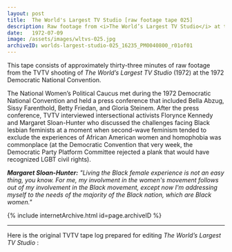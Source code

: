 ```yaml
---
layout: post
title:  The World's Largest TV Studio [raw footage tape 025]
description: Raw footage from <i>The World’s Largest TV Studio</i> at the 1972 Democratic National Convention. National Women's Political Caucus press conference with Bella Abzug, Sissy Farenthold, Betty Friedan, and Gloria Steinem; and interviews with Florynce Kennedy and Margaret Sloan-Hunter
date:   1972-07-09
image: /assets/images/wltvs-025.jpg
archiveID: worlds-largest-studio-025_16235_PM0040800_r01of01
---
```


This tape consists of approximately thirty-three minutes of raw footage from the TVTV shooting of <i>The World’s Largest TV Studio</i> (1972) at the 1972 Democratic National Convention.

The National Women’s Political Caucus met during the 1972 Democratic National Convention and held a press conference that included Bella Abzug, Sissy Farenthold, Betty Friedan, and Gloria Steinem. After the press conference, TVTV interviewed intersectional activists Florynce Kennedy and Margaret Sloan-Hunter who discussed the challenges facing Black lesbian feminists at a moment when second-wave feminism tended to exclude the experiences of African American women and homophobia was commonplace (at the Democratic Convention that very week, the Democratic Party Platform Committee rejected a plank that would have recognized LGBT civil rights).

*__Margaret Sloan-Hunter:__ "Living the Black female experience is not an easy thing, you know. For me, my involvment in the women's movement follows out of my involvement in the Black movement, except now I'm addressing myself to the needs of the majority of the Black nation, which are Black women."*

<div class="iframe-container-4-3 mx-auto" style="width: 80%">
  {% include internetArchive.html id=page.archiveID %}
</div>

---

<div class="container">
  <div class="row">
    <div class="col">
      <p>Here is the original TVTV tape log prepared for editing <i>The World’s Largest TV Studio</i> :</p>
    </div>
  </div>
  <div class="row">
    <div class="col text-center pdf-holder">
      <object data="{{ site.baseurl }}/assets/pdfs/wltvs-025-log.pdf" type='application/pdf'></object>
    </div>
  </div>

</div>
